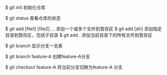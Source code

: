 $ git init
初始化仓库

$ git status
查看仓库的状态

$ git add [file1] [file2] ...
添加一个或多个文件到暂存区
$ git add [dir]
添加指定目录到暂存区，包括子目录
$ git add .
添加当前目录下的所有文件到暂存区

$ git branch
显示分支一览表

$ git branch feature-A
创建feature-A分支

$ git checkout feature-A
将当前分支切换为feature-A 分支

